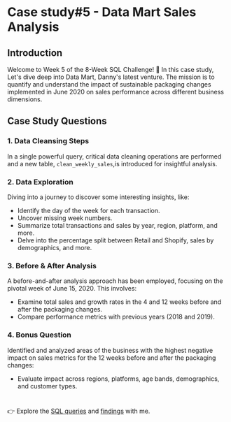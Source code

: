# Case study#5 - Data Mart Sales Analysis

## Introduction
Welcome to Week 5 of the 8-Week SQL Challenge! 🚀 In this case study, Let's dive deep into Data Mart, Danny's latest venture. The mission is to quantify and understand the impact of sustainable packaging changes implemented in June 2020 on sales performance across different business dimensions.

## Case Study Questions
### 1. Data Cleansing Steps
In a single powerful query, critical data cleaning operations are performed and a new table, `clean_weekly_sales`,is introduced for insightful analysis.

### 2. Data Exploration
Diving into a journey to discover some interesting insights, like:
- Identify the day of the week for each transaction.
- Uncover missing week numbers.
- Summarize total transactions and sales by year, region, platform, and more.
- Delve into the percentage split between Retail and Shopify, sales by demographics, and more.

### 3. Before & After Analysis
A before-and-after analysis approach has been employed, focusing on the pivotal week of June 15, 2020. This involves:
- Examine total sales and growth rates in the 4 and 12 weeks before and after the packaging changes.
- Compare performance metrics with previous years (2018 and 2019).

### 4. Bonus Question
Identified and analyzed areas of the business with the highest negative impact on sales metrics for the 12 weeks before and after the packaging changes:
- Evaluate impact across regions, platforms, age bands, demographics, and customer types.


#

👉 Explore the [SQL queries](https://github.com/roysushmita/8-weeks-SQL-challenge/tree/main/Case%20study%235/SQL%20query) and [findings]() with me.


